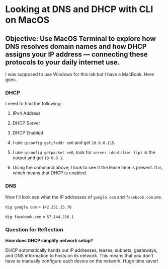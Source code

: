 # Looking at DNS and DHCP with CLI on MacOS

## Objective: Use MacOS Terminal to explore how DNS resolves domain names and how DHCP assigns your IP address — connecting these protocols to your daily internet use.

I was supposed to use Windows for this lab but I have a MacBook. Here goes.

### DHCP

I need to find the following:

1. IPv4 Address
2. DHCP Server
3. DHCP Enabled

1. I use ```ipconfig getifaddr en0``` and get ```10.0.0.115```.
2. I use ```ipconfig getpacket en0```, look for ```server_identifier (ip)``` in the output and get ```10.0.0.1```.
3. Using the command above, I look to see if the lease time is present. It is, which means that DHCP is enabled.

### DNS

Now I'll look see what the IP addresses of ```google.com``` and ```facebook.com``` are.

```dig google.com``` = ```142.251.33.78```

```dig facebook.com``` = ```57.144.216.1```

### Question for Reflection

**How does DHCP simplify network setup?**

DHCP automatically hands out IP addresses, leases, subnets, gaateways, and DNS information to hosts on its network. This means that you don't have to manually configure each device on the network. Huge time saver!
